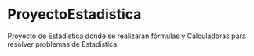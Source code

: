 # ProyectoEstadistica
Proyecto de Estadística donde se realizaran fórmulas y Calculadoras para resolver problemas de Estadística
